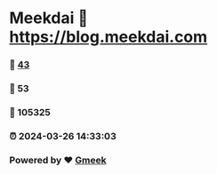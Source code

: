 # Meekdai :link: https://blog.meekdai.com 
### :page_facing_up: [43](https://blog.meekdai.com/tag.html) 
### :speech_balloon: 53 
### :hibiscus: 105325 
### :alarm_clock: 2024-03-26 14:33:03 
### Powered by :heart: [Gmeek](https://github.com/Meekdai/Gmeek)
